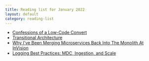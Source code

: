 ```yaml
---
title: Reading list for January 2022
layout: default
category: reading-list
---
```

* [Confessions of a Low-Code Convert](https://thenewstack.io/confessions-of-a-low-code-convert/)
* [Transitional Architecture](https://martinfowler.com/articles/patterns-legacy-displacement/transitional-architecture.html)
* [Why I&#39;ve Been Merging Microservices Back Into The Monolith At InVision](https://www.bennadel.com/blog/3944-why-ive-been-merging-microservices-back-into-the-monolith-at-invision.htm)   
* [Logging Best Practices: MDC, Ingestion, and Scale](https://foojay.io/today/logging-best-practices-mdc-ingestion-and-scale/)
    